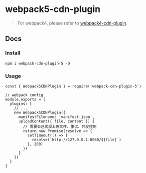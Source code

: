 # webpack5-cdn-plugin

> For webpack4, please refer to [webpack4-cdn-plugin](https://github.com/AngusFu/webpack4-cdn-plugin).

## Docs

### Install
```
npm i webpack-cdn-plugin-5 -D
```

### Usage

```tsx
const { Webpack5CDNPlugin } = require('webpack-cdn-plugin-5')

// webpack config
module.exports = {
  plugins: [
    // ...
    new Webpack5CDNPlugin({
      manifestFilename: 'manifest.json',
      uploadContent({ file, content }) {
        // 需要自己实现上传文件、重试、并发控制
        return new Promise(resolve => {
          setTimeout(() => {
            resolve(`http://127.0.0.1:8080/${file}`)
          }, 200)
        })
      }
    })
  ]
}
```

